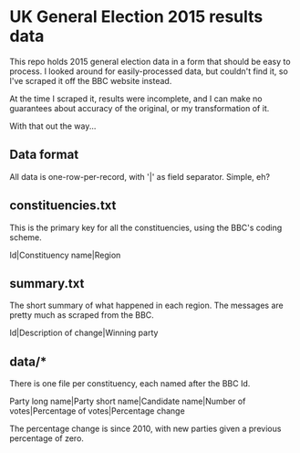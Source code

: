 UK General Election 2015 results data
=====================================

This repo holds 2015 general election data in a form that should be
easy to process. I looked around for easily-processed data, but
couldn't find it, so I've scraped it off the BBC website instead.

At the time I scraped it, results were incomplete, and I can make no
guarantees about accuracy of the original, or my transformation of it.

With that out the way...

Data format
-----------

All data is one-row-per-record, with '|' as field separator. Simple,
eh?

constituencies.txt
------------------

This is the primary key for all the constituencies, using the BBC's
coding scheme.

Id|Constituency name|Region

summary.txt
-----------

The short summary of what happened in each region. The messages are
pretty much as scraped from the BBC.

Id|Description of change|Winning party

data/*
------

There is one file per constituency, each named after the BBC Id.

Party long name|Party short name|Candidate name|Number of votes|Percentage of votes|Percentage change

The percentage change is since 2010, with new parties given a previous
percentage of zero.
